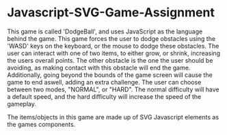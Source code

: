# Javascript-SVG-Game-Assignment

This game is called 'DodgeBall', and uses JavaScript as the language behind the game. This game forces the user to dodge obstacles using the 'WASD' keys on the keyboard, or the mouse to dodge these obstacles. The user can interact with one of two items, to either grow, or shrink, increasing the users overall points. The other obstacle is the one the user should be avoiding, as making contact with this obstacle will end the game. Additionally, going beyond the bounds of the game screen will cause the game to end aswell, adding an extra challenge. The user can choose between two modes, "NORMAL", or "HARD". The normal difficulty will have a default speed, and the hard difficulty will increase the speed of the gameplay.

The items/objects in this game are made up of SVG Javascript elements as the games components.
